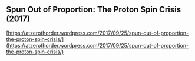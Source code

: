 ## Spun Out of Proportion: The Proton Spin Crisis (2017)
  
  [https://atzerothorder.wordpress.com/2017/09/25/spun-out-of-proportion-the-proton-spin-crisis/](https://atzerothorder.wordpress.com/2017/09/25/spun-out-of-proportion-the-proton-spin-crisis/)